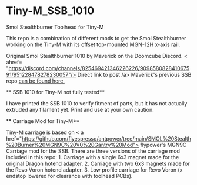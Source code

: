 # Tiny-M_SSB_1010
Smol Stealthburner Toolhead for Tiny-M

This repo is a combination of different mods to get the Smol Stealthburner working on the Tiny-M with its offset top-mounted MGN-12H x-axis rail.

Original Smol Stealthburner 1010 by Maverick on the Doomcube Discord. < ahref= "https://discord.com/channels/825469421346226226/909858082841067591/951228478278230057"/> Direct link to post /a> Maverick's previous SSB repo <a href= "https://github.com/PrintersForAnts/Crucible/tree/main/Smol%20Stealth%20Burner"> can be found here. </a>

** SSB 1010 for Tiny-M not fully tested**

I have printed the SSB 1010 to verify fitment of parts, but it has not actually extruded any filament yet. Print and use at your own caution.

** Carriage Mod for Tiny-M**

Tiny-M carriage is based on < a href="https://github.com/flyespresso/antpower/tree/main/SMOL%20Stealth%20Burner%20MGN9C%20V0%20Gantry%20Mod"> flypower's MGN9C Carriage mod for the SSB. </a> There are three versions of the carriage mod included in this repo: 1. Carriage with a single 6x3 magnet made for the original Dragon hotend adapter. 2. Carriage with two 6x3 magnets made for the Revo Voron hotend adapter. 3. Low profile carriage for Revo Voron (x endstop lowered for clearance with toolhead PCBs). 